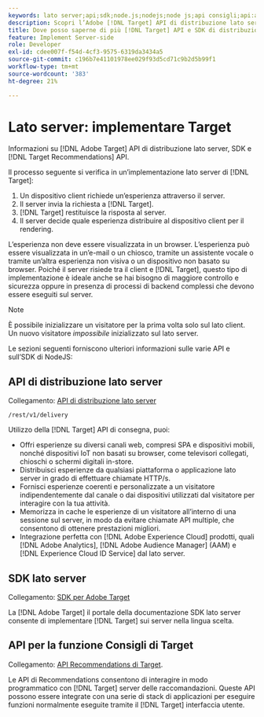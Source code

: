 ```yaml
---
keywords: lato server;api;sdk;node.js;nodejs;node js;api consigli;api:apis
description: Scopri l’Adobe [!DNL Target] API di distribuzione lato server, SDK e [!DNL Target] API di Recommendations.
title: Dove posso saperne di più [!DNL Target] API e SDK di distribuzione lato server?
feature: Implement Server-side
role: Developer
exl-id: cdee007f-f54d-4cf3-9575-6319da3434a5
source-git-commit: c196b7e41101978ee029f93d5cd71c9b2d5b99f1
workflow-type: tm+mt
source-wordcount: '383'
ht-degree: 21%

---
```


# Lato server: implementare Target

Informazioni su [!DNL Adobe Target] API di distribuzione lato server, SDK e [!DNL Target Recommendations] API.

Il processo seguente si verifica in un’implementazione lato server di [!DNL Target]:

1. Un dispositivo client richiede un’esperienza attraverso il server.
1. Il server invia la richiesta a [!DNL Target].
1. [!DNL Target] restituisce la risposta al server.
1. Il server decide quale esperienza distribuire al dispositivo client per il rendering.

L’esperienza non deve essere visualizzata in un browser. L’esperienza può essere visualizzata in un’e-mail o un chiosco, tramite un assistente vocale o tramite un’altra esperienza non visiva o un dispositivo non basato su browser. Poiché il server risiede tra il client e [!DNL Target], questo tipo di implementazione è ideale anche se hai bisogno di maggiore controllo e sicurezza oppure in presenza di processi di backend complessi che devono essere eseguiti sul server.

>[!NOTE]
>
>È possibile inizializzare un visitatore per la prima volta solo sul lato client. Un nuovo visitatore *impossibile* inizializzato sul lato server.

Le sezioni seguenti forniscono ulteriori informazioni sulle varie API e sull’SDK di NodeJS:

## API di distribuzione lato server

Collegamento: [API di distribuzione lato server](https://developers.adobetarget.com/api/delivery-api/)

`/rest/v1/delivery`

Utilizzo della [!DNL Target] API di consegna, puoi:

* Offri esperienze su diversi canali web, compresi SPA e dispositivi mobili, nonché dispositivi IoT non basati su browser, come televisori collegati, chioschi o schermi digitali in-store.
* Distribuisci esperienze da qualsiasi piattaforma o applicazione lato server in grado di effettuare chiamate HTTP/s.
* Fornisci esperienze coerenti e personalizzate a un visitatore indipendentemente dal canale o dai dispositivi utilizzati dal visitatore per interagire con la tua attività.
* Memorizza in cache le esperienze di un visitatore all’interno di una sessione sul server, in modo da evitare chiamate API multiple, che consentono di ottenere prestazioni migliori.
* Integrazione perfetta con [!DNL Adobe Experience Cloud] prodotti, quali [!DNL Adobe Analytics], [!DNL Adobe Audience Manager] (AAM) e [!DNL Experience Cloud ID Service] dal lato server.

## SDK lato server

Collegamento: [SDK per Adobe Target](https://developer.adobe.com/target/)

La [!DNL Adobe Target] il portale della documentazione SDK lato server consente di implementare [!DNL Target] sui server nella lingua scelta.

## API per la funzione Consigli di Target

Collegamento: [API Recommendations di Target](https://developer.adobe.com/target/).

Le API di Recommendations consentono di interagire in modo programmatico con [!DNL Target] server delle raccomandazioni. Queste API possono essere integrate con una serie di stack di applicazioni per eseguire funzioni normalmente eseguite tramite il [!DNL Target] interfaccia utente.

